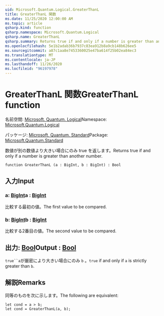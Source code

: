 ```yaml
---
uid: Microsoft.Quantum.Logical.GreaterThanL
title: GreaterThanL 関数
ms.date: 11/25/2020 12:00:00 AM
ms.topic: article
qsharp.kind: function
qsharp.namespace: Microsoft.Quantum.Logical
qsharp.name: GreaterThanL
qsharp.summary: Returns true if and only if a number is greater than another number.
ms.openlocfilehash: 5e1b2adab36b7937c83ea912b8a9cb148b626ee5
ms.sourcegitcommit: a87c1aa8e7453360025e47ba614f25b02ea84ec3
ms.translationtype: MT
ms.contentlocale: ja-JP
ms.lasthandoff: 11/26/2020
ms.locfileid: "96197978"
---
```

# <a name="greaterthanl-function"></a><span data-ttu-id="d9354-102">GreaterThanL 関数</span><span class="sxs-lookup"><span data-stu-id="d9354-102">GreaterThanL function</span></span>

<span data-ttu-id="d9354-103">名前空間: [Microsoft. Quantum. Logical](xref:Microsoft.Quantum.Logical)</span><span class="sxs-lookup"><span data-stu-id="d9354-103">Namespace: [Microsoft.Quantum.Logical](xref:Microsoft.Quantum.Logical)</span></span>

<span data-ttu-id="d9354-104">パッケージ: [Microsoft. Quantum. Standard](https://nuget.org/packages/Microsoft.Quantum.Standard)</span><span class="sxs-lookup"><span data-stu-id="d9354-104">Package: [Microsoft.Quantum.Standard](https://nuget.org/packages/Microsoft.Quantum.Standard)</span></span>


<span data-ttu-id="d9354-105">数値が別の数値より大きい場合にのみ true を返します。</span><span class="sxs-lookup"><span data-stu-id="d9354-105">Returns true if and only if a number is greater than another number.</span></span>

```qsharp
function GreaterThanL (a : BigInt, b : BigInt) : Bool
```


## <a name="input"></a><span data-ttu-id="d9354-106">入力</span><span class="sxs-lookup"><span data-stu-id="d9354-106">Input</span></span>

### <a name="a--bigint"></a><span data-ttu-id="d9354-107">a: [BigInt](xref:microsoft.quantum.lang-ref.bigint)</span><span class="sxs-lookup"><span data-stu-id="d9354-107">a : [BigInt](xref:microsoft.quantum.lang-ref.bigint)</span></span>

<span data-ttu-id="d9354-108">比較する最初の値。</span><span class="sxs-lookup"><span data-stu-id="d9354-108">The first value to be compared.</span></span>


### <a name="b--bigint"></a><span data-ttu-id="d9354-109">b: [BigInt](xref:microsoft.quantum.lang-ref.bigint)</span><span class="sxs-lookup"><span data-stu-id="d9354-109">b : [BigInt](xref:microsoft.quantum.lang-ref.bigint)</span></span>

<span data-ttu-id="d9354-110">比較する2番目の値。</span><span class="sxs-lookup"><span data-stu-id="d9354-110">The second value to be compared.</span></span>



## <a name="output--bool"></a><span data-ttu-id="d9354-111">出力: [Bool](xref:microsoft.quantum.lang-ref.bool)</span><span class="sxs-lookup"><span data-stu-id="d9354-111">Output : [Bool](xref:microsoft.quantum.lang-ref.bool)</span></span>

<span data-ttu-id="d9354-112">`true``a`が厳密により大きい場合にのみ `b` 。</span><span class="sxs-lookup"><span data-stu-id="d9354-112">`true` if and only if `a` is strictly greater than `b`.</span></span>

## <a name="remarks"></a><span data-ttu-id="d9354-113">解説</span><span class="sxs-lookup"><span data-stu-id="d9354-113">Remarks</span></span>

<span data-ttu-id="d9354-114">同等のものを次に示します。</span><span class="sxs-lookup"><span data-stu-id="d9354-114">The following are equivalent:</span></span>

```Q#
let cond = a > b;
let cond = GreaterThanL(a, b);
```